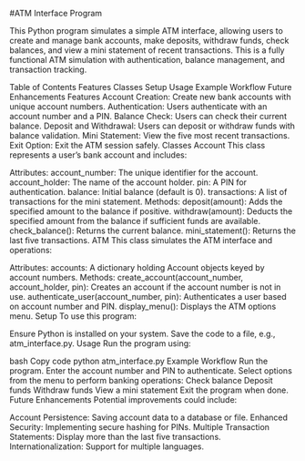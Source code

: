 #ATM Interface Program

This Python program simulates a simple ATM interface, allowing users to create and manage bank accounts, make deposits, withdraw funds, check balances, and view a mini statement of recent transactions. This is a fully functional ATM simulation with authentication, balance management, and transaction tracking.

Table of Contents
Features
Classes
Setup
Usage
Example Workflow
Future Enhancements
Features
Account Creation: Create new bank accounts with unique account numbers.
Authentication: Users authenticate with an account number and a PIN.
Balance Check: Users can check their current balance.
Deposit and Withdrawal: Users can deposit or withdraw funds with balance validation.
Mini Statement: View the five most recent transactions.
Exit Option: Exit the ATM session safely.
Classes
Account
This class represents a user’s bank account and includes:

Attributes:
account_number: The unique identifier for the account.
account_holder: The name of the account holder.
pin: A PIN for authentication.
balance: Initial balance (default is 0).
transactions: A list of transactions for the mini statement.
Methods:
deposit(amount): Adds the specified amount to the balance if positive.
withdraw(amount): Deducts the specified amount from the balance if sufficient funds are available.
check_balance(): Returns the current balance.
mini_statement(): Returns the last five transactions.
ATM
This class simulates the ATM interface and operations:

Attributes:
accounts: A dictionary holding Account objects keyed by account numbers.
Methods:
create_account(account_number, account_holder, pin): Creates an account if the account number is not in use.
authenticate_user(account_number, pin): Authenticates a user based on account number and PIN.
display_menu(): Displays the ATM options menu.
Setup
To use this program:

Ensure Python is installed on your system.
Save the code to a file, e.g., atm_interface.py.
Usage
Run the program using:

bash
Copy code
python atm_interface.py
Example Workflow
Run the program.
Enter the account number and PIN to authenticate.
Select options from the menu to perform banking operations:
Check balance
Deposit funds
Withdraw funds
View a mini statement
Exit the program when done.
Future Enhancements
Potential improvements could include:

Account Persistence: Saving account data to a database or file.
Enhanced Security: Implementing secure hashing for PINs.
Multiple Transaction Statements: Display more than the last five transactions.
Internationalization: Support for multiple languages.
